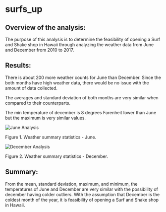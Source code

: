 # surfs_up
## Overview of the analysis: 
The purpose of this analysis is to determine the feasibility of opening a Surf and Shake shop in Hawaii through analyzing the weather data from June and December from 2010 to 2017. 

## Results: 
There is about 200 more weather counts for June than December. Since the both months have high weather data, there would be no issue with the amount of data collected.

The averages and standard deviation of both months are very similar when compared to their counterparts.

The min temperature of december is 8 degrees Farenheit lower than June but the maximum is very similar values.

![June Analysis](https://user-images.githubusercontent.com/110945895/197584208-b3969968-4196-4a8e-89f0-d40184d350a8.png)

Figure 1. Weather summary statistics -  June.

![December Analysis](https://user-images.githubusercontent.com/110945895/197584259-4d3a33e7-89fd-4054-80d5-622988b4463a.png)

Figure 2. Weather summary statistics - December.

## Summary: 
From the mean, standard deviation, maximum, and minimum, the temperatures of June and December are very similar with the possibility of december having colder outliers. With the assumption that December is the coldest month of the year, it is feasibility of opening a Surf and Shake shop in Hawaii.
